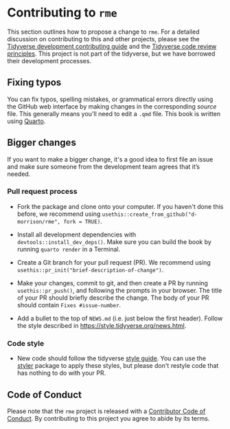 # Contributing to `rme`

This section outlines how to propose a change to `rme`.
For a detailed discussion on contributing to this and other projects, please see the [Tidyverse development contributing guide](https://rstd.io/tidy-contrib) and the [Tidyverse code review principles](https://code-review.tidyverse.org/). This project is not part of the tidyverse, but we have borrowed their development processes.

## Fixing typos

You can fix typos, spelling mistakes, or grammatical errors directly using the GitHub web interface by making changes in the corresponding *source* file. 
This generally means you'll need to edit a `.qmd` file. 
This book is written using [Quarto](https://quarto.org/docs/books/).

## Bigger changes

If you want to make a bigger change, it's a good idea to first file an issue and make sure someone from the development team agrees that it’s needed. 

### Pull request process

*   Fork the package and clone onto your computer. If you haven't done this before, we recommend using `usethis::create_from_github("d-morrison/rme", fork = TRUE)`.

*   Install all development dependencies with `devtools::install_dev_deps()`. Make sure you can build the book by running `quarto render` in a Terminal.

*   Create a Git branch for your pull request (PR). We recommend using `usethis::pr_init("brief-description-of-change")`.

*   Make your changes, commit to git, and then create a PR by running `usethis::pr_push()`, and following the prompts in your browser.
    The title of your PR should briefly describe the change.
    The body of your PR should contain `Fixes #issue-number`.

*  Add a bullet to the top of `NEWS.md` (i.e. just below the first header). Follow the style described in <https://style.tidyverse.org/news.html>.

### Code style

*   New code should follow the tidyverse [style guide](https://style.tidyverse.org). 
    You can use the [styler](https://CRAN.R-project.org/package=styler) package to apply these styles, but please don't restyle code that has nothing to do with your PR.  

## Code of Conduct

Please note that the `rme` project is released with a
[Contributor Code of Conduct](CODE_OF_CONDUCT.md). By contributing to this
project you agree to abide by its terms.
